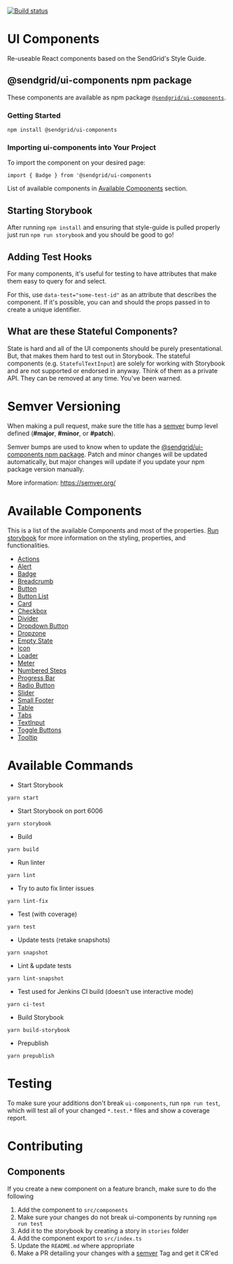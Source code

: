 [![Build status](https://badge.buildkite.com/31ee26b5d97341ef0f9c82a304631b99340fd8e2d2bea38f90.svg)](https://buildkite.com/sendgrid/ui-components)

# UI Components

Re-useable React components based on the SendGrid's Style Guide.

## @sendgrid/ui-components npm package

These components are available as npm package [`@sendgrid/ui-components`](https://www.npmjs.com/package/@sendgrid/ui-components).

### Getting Started
```
npm install @sendgrid/ui-components
```

### Importing ui-components into Your Project

To import the component on your desired page:
```
import { Badge } from '@sendgrid/ui-components
```

List of available components in [Available Components](#available-components) section.

## Starting Storybook

After running `npm install` and ensuring that style-guide is pulled properly just run `npm run storybook` and you should be good to go!

## Adding Test Hooks

For many components, it's useful for testing to have attributes that make them easy to query for and select.

For this, use `data-test="some-test-id"` as an attribute that describes the component. If it's possible, you can and should the props passed in to create a unique identifier.

## What are these Stateful Components?

State is hard and all of the UI components should be purely presentational. But, that makes them hard to test out in Storybook. The stateful components (e.g. `StatefulTextInput`) are solely for working with Storybook and are not supported or endorsed in anyway. Think of them as a private API. They can be removed at any time. You've been warned.

# Semver Versioning

When making a pull request, make sure the title has a [semver](https://semver.org/) bump level defined (**#major**, **#minor**, or **#patch**).

Semver bumps are used to know when to update the [@sendgrid/ui-components npm package](https://www.npmjs.com/package/@sendgrid/ui-components).
Patch and minor changes will be updated automatically, but major changes will update if you update your npm package version manually.

More information: https://semver.org/

# Available Components

This is a list of the available Components and most of the properties. [Run storybook](#starting-storybook) for more information on the styling, properties, and functionalities.

- [Actions](https://github.com/sendgrid/ui-components/blob/master/src/components/Actions.tsx)
- [Alert](https://github.com/sendgrid/ui-components/blob/master/src/components/Alert.tsx)
- [Badge](https://github.com/sendgrid/ui-components/blob/master/src/components/Badge.tsx)
- [Breadcrumb](https://github.com/sendgrid/ui-components/blob/master/src/components/Breadcrumb.tsx)
- [Button](https://github.com/sendgrid/ui-components/blob/master/src/components/Button.tsx)
- [Button List](https://github.com/sendgrid/ui-components/blob/master/src/components/ButtonList.tsx)
- [Card](https://github.com/sendgrid/ui-components/blob/master/src/components/Card.tsx)
- [Checkbox](https://github.com/sendgrid/ui-components/blob/master/src/components/Checkbox.tsx)
- [Divider](https://github.com/sendgrid/ui-components/blob/master/src/components/Divider.tsx)
- [Dropdown Button](https://github.com/sendgrid/ui-components/blob/master/src/components/DropdownButton.tsx)
- [Dropzone](https://github.com/sendgrid/ui-components/blob/master/src/components/Dropzone.tsx)
- [Empty State](https://github.com/sendgrid/ui-components/blob/master/src/components/EmptyState.tsx)
- [Icon](https://github.com/sendgrid/ui-components/blob/master/src/components/Icon.tsx)
- [Loader](https://github.com/sendgrid/ui-components/blob/master/src/components/Loader.tsx)
- [Meter](https://github.com/sendgrid/ui-components/blob/master/src/components/Meter.tsx)
- [Numbered Steps](https://github.com/sendgrid/ui-components/blob/master/src/components/NumberedSteps.tsx)
- [Progress Bar](https://github.com/sendgrid/ui-components/blob/master/src/components/Progress.tsx)
- [Radio Button](https://github.com/sendgrid/ui-components/blob/master/src/components/Radio.tsx)
- [Slider](https://github.com/sendgrid/ui-components/blob/master/src/components/Slider.tsx)
- [Small Footer](https://github.com/sendgrid/ui-components/blob/master/src/components/SmallFooter.tsx)
- [Table](https://github.com/sendgrid/ui-components/blob/master/src/components/Table.tsx)
- [Tabs](https://github.com/sendgrid/ui-components/blob/master/src/components/Tabs.tsx)
- [TextInput](https://github.com/sendgrid/ui-components/blob/master/src/components/TextInput.tsx)
- [Toggle Buttons](https://github.com/sendgrid/ui-components/blob/master/src/components/ToggleButtons.tsx)
- [Tooltip](https://github.com/sendgrid/ui-components/blob/master/src/components/Tooltip.tsx)

# Available Commands
* Start Storybook
```
yarn start
```
* Start Storybook on port 6006
```
yarn storybook
```
* Build
```
yarn build
```
* Run linter
```
yarn lint
```
* Try to auto fix linter issues
```
yarn lint-fix
```
* Test (with coverage)
```
yarn test
```
* Update tests (retake snapshots)
```
yarn snapshot
```
* Lint & update tests
```
yarn lint-snapshot
```
* Test used for Jenkins CI build (doesn't use interactive mode)
```
yarn ci-test
```
* Build Storybook
```
yarn build-storybook
```
* Prepublish
```
yarn prepublish
```
# Testing
To make sure your additions don't break `ui-components`, run `npm run test`, which will test all of your changed `*.test.*` files and show a coverage report.

# Contributing

## Components
If you create a new component on a feature branch, make sure to do the following
1. Add the component to `src/components`
2. Make sure your changes do not break ui-components by running `npm run test`
4. Add it to the storybook by creating a story in `stories` folder
5. Add the component export to `src/index.ts`
6. Update the `README.md` where appropriate
7. Make a PR detailing your changes with a [semver](#semver-versioning) Tag and get it CR'ed
